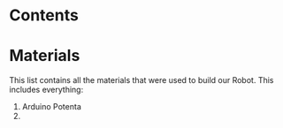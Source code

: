 # Contents
# Materials
This list contains all the materials that were used to build our Robot. This includes everything:
1. Arduino Potenta
2. 
